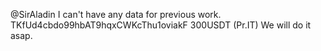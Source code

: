 @SirAladin
I can't have any data for previous work.
TKfUd4cbdo99hbAT9hqxCWKcThu1oviakF 300USDT (Pr.IT)
We will do it asap.
